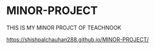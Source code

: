 # MINOR-PROJECT
THIS IS MY  MINOR PROJCT OF  TEACHNOOK



https://shishpalchauhan288.github.io/MINOR-PROJECT/
